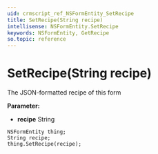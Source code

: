 ```yaml
---
uid: crmscript_ref_NSFormEntity_SetRecipe
title: SetRecipe(String recipe)
intellisense: NSFormEntity.SetRecipe
keywords: NSFormEntity, GetRecipe
so.topic: reference
---
```


# SetRecipe(String recipe)

The JSON-formatted recipe of this form

**Parameter:** 
 - **recipe** String

```crmscript
NSFormEntity thing;
String recipe;
thing.SetRecipe(recipe);
```

